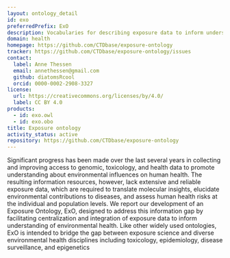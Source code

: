 ```yaml
---
layout: ontology_detail
id: exo
preferredPrefix: ExO
description: Vocabularies for describing exposure data to inform understanding of environmental health.
domain: health
homepage: https://github.com/CTDbase/exposure-ontology
tracker: https://github.com/CTDbase/exposure-ontology/issues
contact:
  label: Anne Thessen
  email: annethessen@gmail.com
  github: diatomsRcool
  orcid: 0000-0002-2908-3327
license:
  url: https://creativecommons.org/licenses/by/4.0/
  label: CC BY 4.0
products:
  - id: exo.owl
  - id: exo.obo
title: Exposure ontology
activity_status: active
repository: https://github.com/CTDbase/exposure-ontology
---
```


Significant progress has been made over the last several years in collecting and improving access to genomic, toxicology, and health data to promote understanding about environmental influences on human health.  The resulting information resources, however, lack extensive and reliable exposure data, which are required to translate molecular insights, elucidate environmental contributions to diseases, and assess human health risks at the individual and population levels.  We report our development of an Exposure Ontology, ExO, designed to address this information gap by facilitating centralization and integration of exposure data to inform understanding of environmental health. Like other widely used ontologies, ExO is intended to bridge the gap between exposure science and diverse environmental health disciplines including toxicology, epidemiology, disease surveillance, and epigenetics
